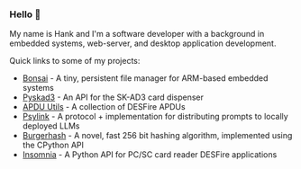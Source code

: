 ### Hello 👋

My name is Hank and I'm a software developer with a background in embedded systems, web-server, and desktop application development.

Quick links to some of my projects:

- [Bonsai](https://github.com/HotelSierraWhiskey/bonsai) - A tiny, persistent file manager for ARM-based embedded systems
- [Pyskad3](https://github.com/HotelSierraWhiskey/pyskad3) - An API for the SK-AD3 card dispenser
- [APDU Utils](https://github.com/HotelSierraWhiskey/apdu_utils) - A collection of DESFire APDUs
- [Psylink](https://github.com/HotelSierraWhiskey/psylink) - A protocol + implementation for distributing prompts to locally deployed LLMs
- [Burgerhash](https://github.com/HotelSierraWhiskey/burgerhash) -  A novel, fast 256 bit hashing algorithm, implemented using the CPython API
- [Insomnia](https://github.com/HotelSierraWhiskey/insomnia) - A Python API for PC/SC card reader DESFire applications 
